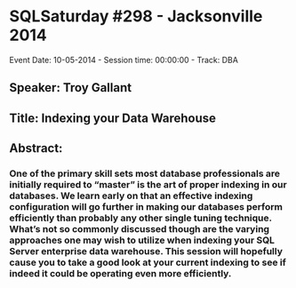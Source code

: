# SQLSaturday #298 - Jacksonville 2014
Event Date: 10-05-2014 - Session time: 00:00:00 - Track: DBA
## Speaker: Troy Gallant
## Title: Indexing your Data Warehouse
## Abstract:
### One of the primary skill sets most database professionals are initially required to “master” is the art of proper indexing in our databases. We learn early on that an effective indexing configuration will go further in making our databases perform efficiently than probably any other single tuning technique. What’s not so commonly discussed though are the varying approaches one may wish to utilize when indexing your SQL Server enterprise data warehouse.  This session will hopefully cause you to take a good look at your current indexing to see if indeed it could be operating even more efficiently.
